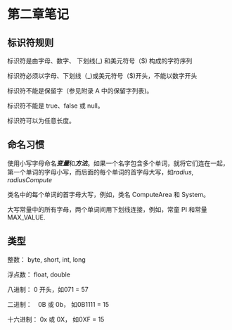 # 第二章笔记
## 标识符规则

标识符是由字母、数字、 下划线(_) 和美元符号（$) 构成的字符序列  

标识符必须以字母、下划线（_)或美元符号（$)开头，不能以数字开头  

标识符不能是保留字（参见附录 A 中的保留字列表)。  

标识符不能是 true、false 或 null。  

标识符可以为任意长度。  

## 命名习惯
使用小写字母命名***变量***和***方法***。如果一个名字包含多个单词，就将它们连在一起，第一个单词的字母小写，而后面的每个单词的首字母大写，如*radius*, *radiusCompute*

类名中的每个单词的首字母大写，例如，类名 ComputeArea 和 System。

大写常量中的所有字母，两个单词间用下划线连接，例如，常童 PI 和常量MAX_VALUE.

## 类型
整数： byte, short, int, long

浮点数： float, double

八进制： 0 开头，如071 = 57

二进制：　0B 或 0b， 如0B1111 = 15

十六进制： 0x 或 0X， 如0XF = 15 

